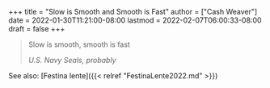 +++
title = "Slow is Smooth and Smooth is Fast"
author = ["Cash Weaver"]
date = 2022-01-30T11:21:00-08:00
lastmod = 2022-02-07T06:00:33-08:00
draft = false
+++

> Slow is smooth, smooth is fast
>
> _U.S. Navy Seals, probably_

See also: [Festina lente]({{< relref "FestinaLente2022.md" >}})
